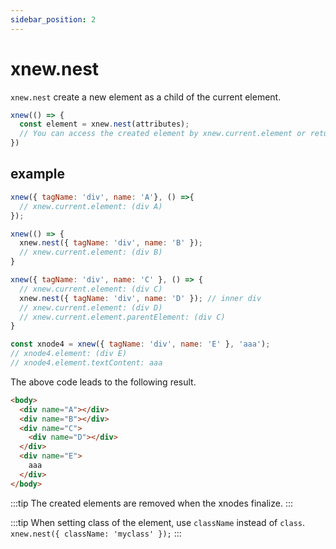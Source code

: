 ```yaml
---
sidebar_position: 2
---
```


# xnew.nest
`xnew.nest` create a new element as a child of the current element.  

```js
xnew(() => {
  const element = xnew.nest(attributes);
  // You can access the created element by xnew.current.element or return value.
})
```

## example
```js
xnew({ tagName: 'div', name: 'A'}, () =>{
  // xnew.current.element: (div A)
});

xnew(() => {
  xnew.nest({ tagName: 'div', name: 'B' });
  // xnew.current.element: (div B)
}

xnew({ tagName: 'div', name: 'C' }, () => { 
  // xnew.current.element: (div C)
  xnew.nest({ tagName: 'div', name: 'D' }); // inner div
  // xnew.current.element: (div D)
  // xnew.current.element.parentElement: (div C)
}

const xnode4 = xnew({ tagName: 'div', name: 'E' }, 'aaa');
// xnode4.element: (div E)
// xnode4.element.textContent: aaa
```
The above code leads to the following result.
```html
<body>
  <div name="A"></div>
  <div name="B"></div>
  <div name="C">
    <div name="D"></div>
  </div>
  <div name="E">
    aaa
  </div>
</body>
```

:::tip
The created elements are removed when the xnodes finalize.
:::

:::tip
When setting class of the element, use `className` instead of `class`.  
`xnew.nest({ className: 'myclass' });`
:::
